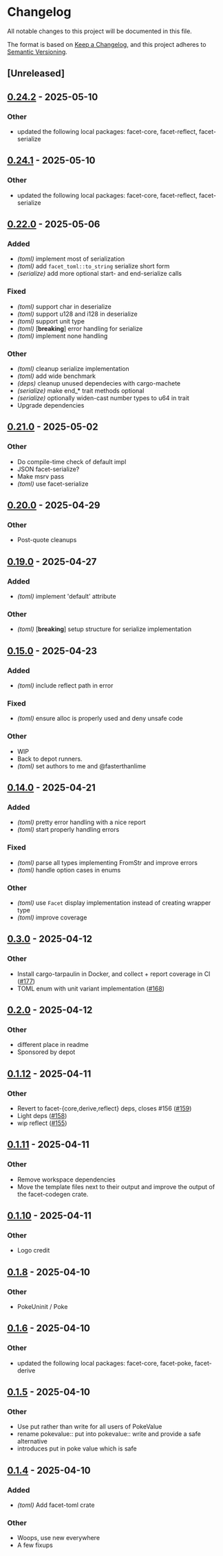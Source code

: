 # Changelog

All notable changes to this project will be documented in this file.

The format is based on [Keep a Changelog](https://keepachangelog.com/en/1.0.0/),
and this project adheres to [Semantic Versioning](https://semver.org/spec/v2.0.0.html).

## [Unreleased]

## [0.24.2](https://github.com/facet-rs/facet/compare/facet-toml-v0.24.1...facet-toml-v0.24.2) - 2025-05-10

### Other

- updated the following local packages: facet-core, facet-reflect, facet-serialize

## [0.24.1](https://github.com/facet-rs/facet/compare/facet-toml-v0.24.0...facet-toml-v0.24.1) - 2025-05-10

### Other

- updated the following local packages: facet-core, facet-reflect, facet-serialize

## [0.22.0](https://github.com/facet-rs/facet/compare/facet-toml-v0.21.0...facet-toml-v0.22.0) - 2025-05-06

### Added

- *(toml)* implement most of serialization
- *(toml)* add `facet_toml::to_string` serialize short form
- *(serialize)* add more optional start- and end-serialize calls

### Fixed

- *(toml)* support char in deserialize
- *(toml)* support u128 and i128 in deserialize
- *(toml)* support unit type
- *(toml)* [**breaking**] error handling for serialize
- *(toml)* implement none handling

### Other

- *(toml)* cleanup serialize implementation
- *(toml)* add wide benchmark
- *(deps)* cleanup unused dependecies with cargo-machete
- *(serialize)* make end_* trait methods optional
- *(serialize)* optionally widen-cast number types to u64 in trait
- Upgrade dependencies

## [0.21.0](https://github.com/facet-rs/facet/compare/facet-toml-v0.20.0...facet-toml-v0.21.0) - 2025-05-02

### Other

- Do compile-time check of default impl
- JSON facet-serialize?
- Make msrv pass
- *(toml)* use facet-serialize

## [0.20.0](https://github.com/facet-rs/facet/compare/facet-toml-v0.19.0...facet-toml-v0.20.0) - 2025-04-29

### Other

- Post-quote cleanups

## [0.19.0](https://github.com/facet-rs/facet/compare/facet-toml-v0.18.1...facet-toml-v0.19.0) - 2025-04-27

### Added

- *(toml)* implement 'default' attribute

### Other

- *(toml)* [**breaking**] setup structure for serialize implementation

## [0.15.0](https://github.com/facet-rs/facet/compare/facet-toml-v0.14.0...facet-toml-v0.15.0) - 2025-04-23

### Added

- *(toml)* include reflect path in error

### Fixed

- *(toml)* ensure alloc is properly used and deny unsafe code

### Other

- WIP
- Back to depot runners.
- *(toml)* set authors to me and @fasterthanlime

## [0.14.0](https://github.com/facet-rs/facet/compare/facet-toml-v0.13.0...facet-toml-v0.14.0) - 2025-04-21

### Added

- *(toml)* pretty error handling with a nice report
- *(toml)* start properly handling errors

### Fixed

- *(toml)* parse all types implementing FromStr and improve errors
- *(toml)* handle option cases in enums

### Other

- *(toml)* use `Facet` display implementation instead of creating wrapper type
- *(toml)* improve coverage

## [0.3.0](https://github.com/facet-rs/facet/compare/facet-toml-v0.2.0...facet-toml-v0.3.0) - 2025-04-12

### Other

- Install cargo-tarpaulin in Docker, and collect + report coverage in CI ([#177](https://github.com/facet-rs/facet/pull/177))
- TOML enum with unit variant implementation ([#168](https://github.com/facet-rs/facet/pull/168))

## [0.2.0](https://github.com/facet-rs/facet/compare/facet-toml-v0.1.12...facet-toml-v0.2.0) - 2025-04-12

### Other

- different place in readme
- Sponsored by depot

## [0.1.12](https://github.com/facet-rs/facet/compare/facet-toml-v0.1.11...facet-toml-v0.1.12) - 2025-04-11

### Other

- Revert to facet-{core,derive,reflect} deps, closes #156 ([#159](https://github.com/facet-rs/facet/pull/159))
- Light deps ([#158](https://github.com/facet-rs/facet/pull/158))
- wip reflect ([#155](https://github.com/facet-rs/facet/pull/155))

## [0.1.11](https://github.com/facet-rs/facet/compare/facet-toml-v0.1.10...facet-toml-v0.1.11) - 2025-04-11

### Other

- Remove workspace dependencies
- Move the template files next to their output and improve the output of the facet-codegen crate.

## [0.1.10](https://github.com/facet-rs/facet/compare/facet-toml-v0.1.9...facet-toml-v0.1.10) - 2025-04-11

### Other

- Logo credit

## [0.1.8](https://github.com/facet-rs/facet/compare/facet-toml-v0.1.7...facet-toml-v0.1.8) - 2025-04-10

### Other

- PokeUninit / Poke

## [0.1.6](https://github.com/facet-rs/facet/compare/facet-toml-v0.1.5...facet-toml-v0.1.6) - 2025-04-10

### Other

- updated the following local packages: facet-core, facet-poke, facet-derive

## [0.1.5](https://github.com/facet-rs/facet/compare/facet-toml-v0.1.4...facet-toml-v0.1.5) - 2025-04-10

### Other

- Use put rather than write for all users of PokeValue
- rename pokevalue:: put into pokevalue:: write and provide a safe alternative
- introduces put in poke value which is safe

## [0.1.4](https://github.com/facet-rs/facet/releases/tag/facet-toml-v0.1.4) - 2025-04-10

### Added

- *(toml)* Add facet-toml crate

### Other

- Woops, use new everywhere
- A few fixups
